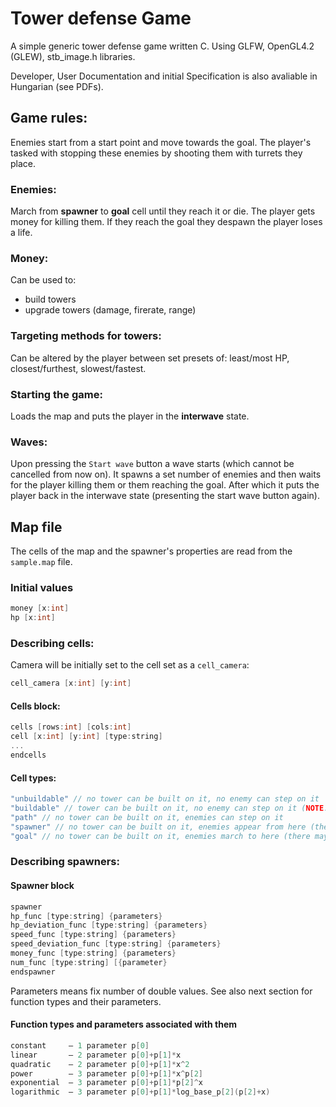 # Tower defense Game

A simple generic tower defense game written C. Using GLFW, OpenGL4.2 (GLEW), stb_image.h libraries.

Developer, User Documentation and initial Specification is also avaliable in Hungarian (see PDFs).

## Game rules:

Enemies start from a start point and move towards the goal. The player's tasked with stopping these enemies by shooting them with turrets they place.

### Enemies:

March from **spawner** to **goal** cell until they reach it or die. The player gets money for killing them. If they reach the goal they despawn the player loses a life.

### Money:

Can be used to:
- build towers
- upgrade towers (damage, firerate, range)

### Targeting methods for towers:

Can be altered by the player between set presets of: least/most HP, closest/furthest, slowest/fastest.

### Starting the game:

Loads the map and puts the player in the **interwave** state.

### Waves:

Upon pressing the `Start wave` button a wave starts (which cannot be cancelled from now on). It spawns a set number of enemies and then waits for the player killing them or them reaching the goal. After which it puts the player back in the interwave state (presenting the start wave button again).

## Map file

The cells of the map and the spawner's properties are read from the `sample.map` file.

### Initial values

```c
money [x:int]
hp [x:int]
```

### Describing cells:

Camera will be initially set to the cell set as a `cell_camera`:
```c
cell_camera [x:int] [y:int]
```

#### Cells block:

```c
cells [rows:int] [cols:int]
cell [x:int] [y:int] [type:string] 
...
endcells
```

#### Cell types:

```c
"unbuildable" // no tower can be built on it, no enemy can step on it
"buildable" // tower can be built on it, no enemy can step on it (NOTE: all cell is implicitly marked as buildable)
"path" // no tower can be built on it, enemies can step on it
"spawner" // no tower can be built on it, enemies appear from here (there may be only be one spawner)
"goal" // no tower can be built on it, enemies march to here (there may be only be one goal)
```

### Describing spawners:

#### Spawner block
```c
spawner
hp_func [type:string] {parameters} 
hp_deviation_func [type:string] {parameters} 
speed_func [type:string] {parameters} 
speed_deviation_func [type:string] {parameters} 
money_func [type:string] {parameters} 
num_func [type:string] [{parameter} 
endspawner
```

Parameters means fix number of double values. See also next section for function types and their parameters.

#### Function types and parameters associated with them

```c
constant     – 1 parameter p[0]
linear       – 2 parameter p[0]+p[1]*x
quadratic    – 2 parameter p[0]+p[1]*x^2
power        – 3 parameter p[0]+p[1]*x^p[2]
exponential  – 3 parameter p[0]+p[1]*p[2]^x
logarithmic  – 3 parameter p[0]+p[1]*log_base_p[2](p[2]+x)
```
